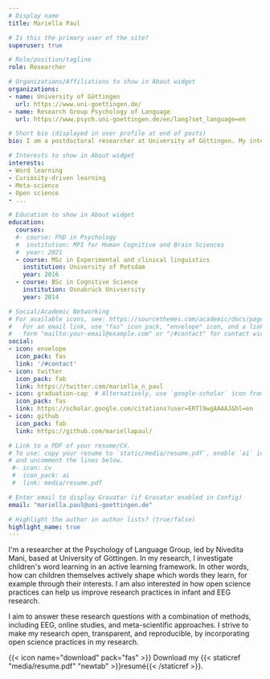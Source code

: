 ```yaml
---
# Display name
title: Mariella Paul

# Is this the primary user of the site?
superuser: true

# Role/position/tagline
role: Researcher

# Organizations/Affiliations to show in About widget
organizations:
- name: University of Göttingen
  url: https://www.uni-goettingen.de/
- name: Research Group Psychology of Language
  url: https://www.psych.uni-goettingen.de/en/lang?set_language=en

# Short bio (displayed in user profile at end of posts)
bio: I am a postdoctoral researcher at University of Göttingen. My interests include word learning, curiosity-driven learning, open science, and meta-science.

# Interests to show in About widget
interests:
- Word learning
- Curiosity-driven learning
- Meta-science
- Open science
- ...

# Education to show in About widget
education:
  courses:
  #- course: PhD in Psychology
  #  institution: MPI for Human Cognitive and Brain Sciences
  #  year: 2021
  - course: MSc in Experimental and clinical linguistics
    institution: University of Potsdam
    year: 2016
  - course: BSc in Cognitive Science
    institution: Osnabrück Univsersity
    year: 2014

# Social/Academic Networking
# For available icons, see: https://sourcethemes.com/academic/docs/page-builder/#icons
#   For an email link, use "fas" icon pack, "envelope" icon, and a link in the
#   form "mailto:your-email@example.com" or "/#contact" for contact widget.
social:
- icon: envelope
  icon_pack: fas
  link: '/#contact'
- icon: twitter
  icon_pack: fab
  link: https://twitter.com/mariella_n_paul
- icon: graduation-cap  # Alternatively, use `google-scholar` icon from `ai` icon pack
  icon_pack: fas
  link: https://scholar.google.com/citations?user=ERTl9wgAAAAJ&hl=en
- icon: github
  icon_pack: fab
  link: https://github.com/mariellapaul/

# Link to a PDF of your resume/CV.
# To use: copy your resume to `static/media/resume.pdf`, enable `ai` icons in `params.toml`, 
# and uncomment the lines below.
 #- icon: cv
 #  icon_pack: ai
 #  link: media/resume.pdf

# Enter email to display Gravatar (if Gravatar enabled in Config)
email: "mariella.paul@uni-goettingen.de"

# Highlight the author in author lists? (true/false)
highlight_name: true
---
```


I'm a researcher at the Psychology of Language Group, led by Nivedita Mani, based at University of Göttingen. In my research, I investigate children's word learning in an active learning framework. In other words, how can children themselves actively shape which words they learn, for example through their interests. I am also interested in how open science practices can help us improve research practices in infant and EEG research.

I aim to answer these research questions with a combination of methods, including EEG, online studies, and meta-scientific approaches. I strive to make my research open, transparent, and reproducible, by incorporating open science practices in my research.

{{< icon name="download" pack="fas" >}} Download my {{< staticref "media/resume.pdf" "newtab" >}}resumé{{< /staticref >}}.